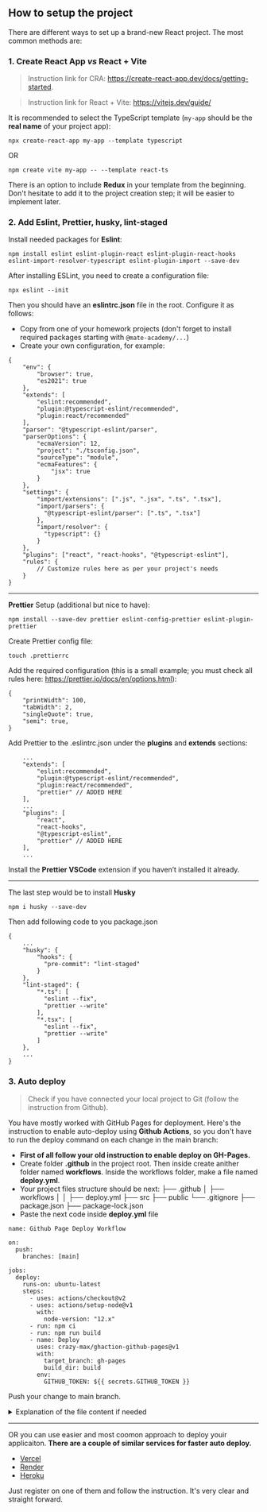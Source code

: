 ## How to setup the project
There are different ways to set up a brand-new React project. The most common methods are:

### 1. Create React App _vs_ React + Vite
> Instruction link for CRA: https://create-react-app.dev/docs/getting-started.

> Instruction link for React + Vite: https://vitejs.dev/guide/

It is recommended to select the TypeScript template (`my-app` should be the **real name** of your project app):
```
npx create-react-app my-app --template typescript
```
OR
```
npm create vite my-app -- --template react-ts
```

There is an option to include **Redux** in your template from the beginning. Don't hesitate to add it to the project creation step; it will be easier to implement later.

### 2. Add Eslint, Prettier, husky, lint-staged
Install needed packages for **Eslint**:
```
npm install eslint eslint-plugin-react eslint-plugin-react-hooks eslint-import-resolver-typescript eslint-plugin-import --save-dev
```
After installing ESLint, you need to create a configuration file:
```
npx eslint --init 
```
Then you should have an **eslintrc.json** file in the root. Configure it as follows:
- Copy from one of your homework projects (don't forget to install required packages starting with `@mate-academy/...`)
- Create your own configuration, for example:
```
{
    "env": {
        "browser": true,
        "es2021": true
    },
    "extends": [
        "eslint:recommended",
        "plugin:@typescript-eslint/recommended",
        "plugin:react/recommended"
    ],
    "parser": "@typescript-eslint/parser",
    "parserOptions": {
        "ecmaVersion": 12,
        "project": "./tsconfig.json",
        "sourceType": "module",
        "ecmaFeatures": {
            "jsx": true
        }
    },
    "settings": {
        "import/extensions": [".js", ".jsx", ".ts", ".tsx"],
        "import/parsers": {
          "@typescript-eslint/parser": [".ts", ".tsx"]
        },
        "import/resolver": {
          "typescript": {}
        }
    },
    "plugins": ["react", "react-hooks", "@typescript-eslint"],
    "rules": {
        // Customize rules here as per your project's needs
    }
} 
```

----
**Prettier** Setup (additional but nice to have):
```
npm install --save-dev prettier eslint-config-prettier eslint-plugin-prettier
```
Create Prettier config file:
```
touch .prettierrc
```
Add the required configuration (this is a small example; you must check all rules here: https://prettier.io/docs/en/options.html):
```
{
    "printWidth": 100,   
    "tabWidth": 2,
    "singleQuote": true,
    "semi": true,
}
```
Add Prettier to the .eslintrc.json under the **plugins** and **extends** sections:
```
    ...
    "extends": [
        "eslint:recommended",
        "plugin:@typescript-eslint/recommended",
        "plugin:react/recommended",
        "prettier" // ADDED HERE
    ],
    ...
    "plugins": [
        "react",
        "react-hooks",
        "@typescript-eslint",
        "prettier" // ADDED HERE
    ],
    ...
```
Install the **Prettier VSCode** extension if you haven’t installed it already.

----
The last step would be to install **Husky**
```
npm i husky --save-dev
```
Then add following code to you package.json
```
{
    ...
    "husky": {
        "hooks": {
          "pre-commit": "lint-staged"
        }
    },
    "lint-staged": {
        "*.ts": [
          "eslint --fix",
          "prettier --write"
        ],
        "*.tsx": [
          "eslint --fix",
          "prettier --write"
        ]
    },
    ...
}
```

### 3. Auto deploy
> Check if you have connected your local project to Git (follow the instruction from Github).

You have mostly worked with GitHub Pages for deployment. Here's the instruction to enable auto-deploy using **Github Actions**, so you don't have to run the deploy command on each change in the main branch:
- **First of all follow your old instruction to enable deploy on GH-Pages.**
- Create folder **.github** in the project root. Then inside create anither folder named **workflows**. Inside the workflows folder, make a file named **deploy.yml**.
- Your project files structure should be next:
├── .github
│   ├── workflows
│   │   ├── deploy.yml
├── src
├── public
└── .gitignore
├── package.json
├── package-lock.json
- Paste the next code inside **deploy.yml** file
```
name: Github Page Deploy Workflow

on:
  push:
    branches: [main]

jobs:
  deploy:
    runs-on: ubuntu-latest
    steps:
      - uses: actions/checkout@v2
      - uses: actions/setup-node@v1
        with:
          node-version: "12.x"
      - run: npm ci
      - run: npm run build
      - name: Deploy
        uses: crazy-max/ghaction-github-pages@v1
        with:
          target_branch: gh-pages
          build_dir: build
        env:
          GITHUB_TOKEN: ${{ secrets.GITHUB_TOKEN }}
```
Push your change to main branch.
<details>
  <summary>Explanation of the file content if needed</summary>
  - We are having a Github action named Github Page Deploy Workflow.
  - The Github action gets triggered on push action on the main branch.
  - We are having a job named deploy, we are running this on a ubuntu-latest system somewhere using cloud.
  - Uses refer to the Github repositories we are using to run the commands which we will take a look at soon.
  - We are using Node.js version “12.x”. We then run the commands
        1. npm ci - Equivalent to npm install which installs all the dependencies.
        2. npm run build - Which builds the build folder.
  - We then deploy the project to the gh-pages branch by providing the directory as the build folder.
  - Last but not the least, we authenticate the Github actions workflow using secret GITHUB_TOKEN.
</details>

----

OR you can use easier and most coomon approach to deploy youir applicaiton. 
**There are a couple of similar services for faster auto deploy.**
- [Vercel](https://vercel.com)
- [Render](https://render.com/)
- [Heroku](https://www.heroku.com/)

Just register on one of them and follow the instruction. It's very clear and straight forward. 






